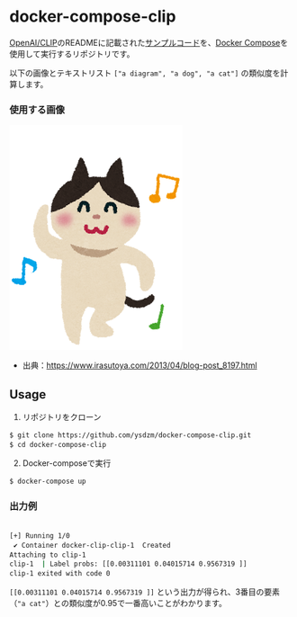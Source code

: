 # docker-compose-clip

[OpenAI/CLIP](https://github.com/OpenAI/CLIP)のREADMEに記載された[サンプルコード](https://github.com/OpenAI/CLIP?tab=readme-ov-file#usage)を、[Docker Compose](https://docs.docker.com/compose/)を使用して実行するリポジトリです。

以下の画像とテキストリスト `["a diagram", "a dog", "a cat"]` の類似度を計算します。

### 使用する画像

![](./animal_dance_cat.png)

- 出典：https://www.irasutoya.com/2013/04/blog-post_8197.html

## Usage

1. リポジトリをクローン
```bash
$ git clone https://github.com/ysdzm/docker-compose-clip.git
$ cd docker-compose-clip
```
2. Docker-composeで実行
```bash
$ docker-compose up
```

### 出力例
```bash

[+] Running 1/0
 ✔ Container docker-clip-clip-1  Created
Attaching to clip-1
clip-1  | Label probs: [[0.00311101 0.04015714 0.9567319 ]]
clip-1 exited with code 0
```

`[[0.00311101 0.04015714 0.9567319 ]]` という出力が得られ、3番目の要素（`"a cat"`）との類似度が0.95で一番高いことがわかります。
